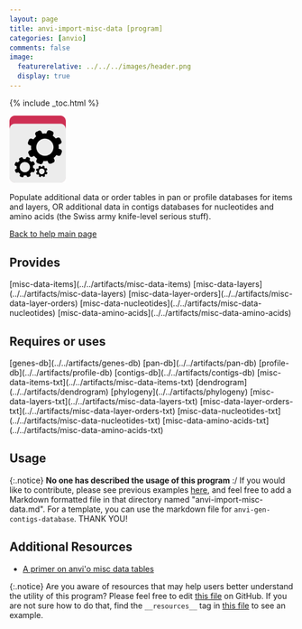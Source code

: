 ```yaml
---
layout: page 
title: anvi-import-misc-data [program]
categories: [anvio]
comments: false
image:
  featurerelative: ../../../images/header.png
  display: true
---
```



{% include _toc.html %}


<img src="../../images/icons/PROGRAM.png" alt="PROGRAM" style="width:100px; border:none" />

Populate additional data or order tables in pan or profile databases for items and layers, OR additional data in contigs databases for nucleotides and amino acids (the Swiss army knife-level serious stuff).

[Back to help main page](../../)

## Provides

<p style="text-align: left" markdown="1"><span class="artifact-p">[misc-data-items](../../artifacts/misc-data-items)</span> <span class="artifact-p">[misc-data-layers](../../artifacts/misc-data-layers)</span> <span class="artifact-p">[misc-data-layer-orders](../../artifacts/misc-data-layer-orders)</span> <span class="artifact-p">[misc-data-nucleotides](../../artifacts/misc-data-nucleotides)</span> <span class="artifact-p">[misc-data-amino-acids](../../artifacts/misc-data-amino-acids)</span></p>

## Requires or uses

<p style="text-align: left" markdown="1"><span class="artifact-r">[genes-db](../../artifacts/genes-db)</span> <span class="artifact-r">[pan-db](../../artifacts/pan-db)</span> <span class="artifact-r">[profile-db](../../artifacts/profile-db)</span> <span class="artifact-r">[contigs-db](../../artifacts/contigs-db)</span> <span class="artifact-r">[misc-data-items-txt](../../artifacts/misc-data-items-txt)</span> <span class="artifact-r">[dendrogram](../../artifacts/dendrogram)</span> <span class="artifact-r">[phylogeny](../../artifacts/phylogeny)</span> <span class="artifact-r">[misc-data-layers-txt](../../artifacts/misc-data-layers-txt)</span> <span class="artifact-r">[misc-data-layer-orders-txt](../../artifacts/misc-data-layer-orders-txt)</span> <span class="artifact-r">[misc-data-nucleotides-txt](../../artifacts/misc-data-nucleotides-txt)</span> <span class="artifact-r">[misc-data-amino-acids-txt](../../artifacts/misc-data-amino-acids-txt)</span></p>

## Usage


{:.notice}
**No one has described the usage of this program** :/ If you would like to contribute, please see previous examples [here](https://github.com/merenlab/anvio/tree/master/anvio/docs/programs), and feel free to add a Markdown formatted file in that directory named "anvi-import-misc-data.md". For a template, you can use the markdown file for `anvi-gen-contigs-database`. THANK YOU!


## Additional Resources


* [A primer on anvi&#39;o misc data tables](http://merenlab.org/2017/12/11/additional-data-tables/)


{:.notice}
Are you aware of resources that may help users better understand the utility of this program? Please feel free to edit [this file](https://github.com/merenlab/anvio/tree/master/bin/anvi-import-misc-data) on GitHub. If you are not sure how to do that, find the `__resources__` tag in [this file](https://github.com/merenlab/anvio/blob/master/bin/anvi-interactive) to see an example.
